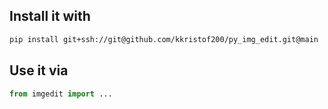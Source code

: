 ## Install it with

```sh
pip install git+ssh://git@github.com/kkristof200/py_img_edit.git@main
```

## Use it via

```python
from imgedit import ...
```
